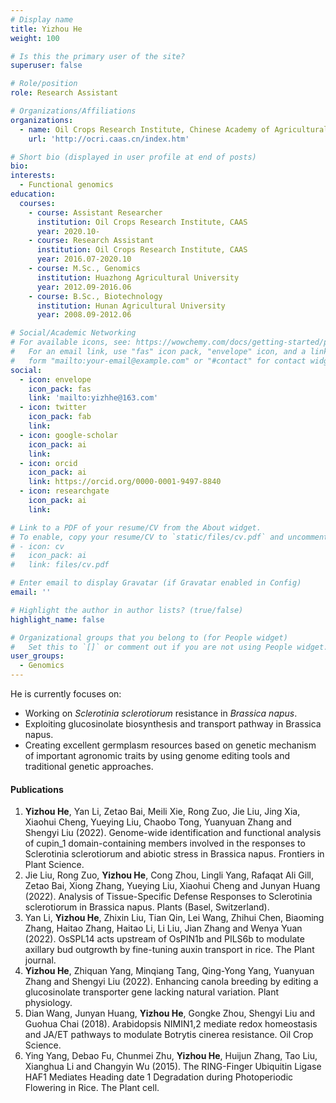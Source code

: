```yaml
---
# Display name
title: Yizhou He
weight: 100

# Is this the primary user of the site?
superuser: false

# Role/position
role: Research Assistant

# Organizations/Affiliations
organizations:
  - name: Oil Crops Research Institute, Chinese Academy of Agricultural Sciences
    url: 'http://ocri.caas.cn/index.htm'

# Short bio (displayed in user profile at end of posts)
bio: 
interests:
  - Functional genomics
education:
  courses:
    - course: Assistant Researcher
      institution: Oil Crops Research Institute, CAAS
      year: 2020.10-
    - course: Research Assistant
      institution: Oil Crops Research Institute, CAAS
      year: 2016.07-2020.10
    - course: M.Sc., Genomics
      institution: Huazhong Agricultural University
      year: 2012.09-2016.06
    - course: B.Sc., Biotechnology
      institution: Hunan Agricultural University
      year: 2008.09-2012.06

# Social/Academic Networking
# For available icons, see: https://wowchemy.com/docs/getting-started/page-builder/#icons
#   For an email link, use "fas" icon pack, "envelope" icon, and a link in the
#   form "mailto:your-email@example.com" or "#contact" for contact widget.
social:
  - icon: envelope
    icon_pack: fas
    link: 'mailto:yizhhe@163.com'
  - icon: twitter
    icon_pack: fab
    link: 
  - icon: google-scholar
    icon_pack: ai
    link: 
  - icon: orcid
    icon_pack: ai
    link: https://orcid.org/0000-0001-9497-8840
  - icon: researchgate
    icon_pack: ai
    link: 

# Link to a PDF of your resume/CV from the About widget.
# To enable, copy your resume/CV to `static/files/cv.pdf` and uncomment the lines below.
# - icon: cv
#   icon_pack: ai
#   link: files/cv.pdf

# Enter email to display Gravatar (if Gravatar enabled in Config)
email: ''

# Highlight the author in author lists? (true/false)
highlight_name: false

# Organizational groups that you belong to (for People widget)
#   Set this to `[]` or comment out if you are not using People widget.
user_groups:
  - Genomics
---
```


He is currently focuses on:
- Working on *Sclerotinia sclerotiorum* resistance in *Brassica napus*.
-	Exploiting glucosinolate biosynthesis and transport pathway in Brassica napus.
-	Creating excellent germplasm resources based on genetic mechanism of important agronomic traits by using genome editing tools and traditional genetic approaches.

#### Publications
1.	**Yizhou He**, Yan Li, Zetao Bai, Meili Xie, Rong Zuo, Jie Liu, Jing Xia, Xiaohui Cheng, Yueying Liu, Chaobo Tong, Yuanyuan Zhang and Shengyi Liu (2022). Genome-wide identification and functional analysis of cupin_1 domain-containing members involved in the responses to Sclerotinia sclerotiorum and abiotic stress in Brassica napus. Frontiers in Plant Science.
2.	Jie Liu, Rong Zuo, **Yizhou He**, Cong Zhou, Lingli Yang, Rafaqat Ali Gill, Zetao Bai, Xiong Zhang, Yueying Liu, Xiaohui Cheng and Junyan Huang (2022). Analysis of Tissue-Specific Defense Responses to Sclerotinia sclerotiorum in Brassica napus. Plants (Basel, Switzerland).
3.	Yan Li, **Yizhou He**, Zhixin Liu, Tian Qin, Lei Wang, Zhihui Chen, Biaoming Zhang, Haitao Zhang, Haitao Li, Li Liu, Jian Zhang and Wenya Yuan (2022). OsSPL14 acts upstream of OsPIN1b and PILS6b to modulate axillary bud outgrowth by fine-tuning auxin transport in rice. The Plant journal.
4.	**Yizhou He**, Zhiquan Yang, Minqiang Tang, Qing-Yong Yang, Yuanyuan Zhang and Shengyi Liu (2022). Enhancing canola breeding by editing a glucosinolate transporter gene lacking natural variation. Plant physiology. 
5.	Dian Wang, Junyan Huang, **Yizhou He**, Gongke Zhou, Shengyi Liu and Guohua Chai (2018). Arabidopsis NIMIN1,2 mediate redox homeostasis and JA/ET pathways to modulate Botrytis cinerea resistance. Oil Crop Science.
6.	Ying Yang, Debao Fu, Chunmei Zhu, **Yizhou He**, Huijun Zhang, Tao Liu, Xianghua Li and Changyin Wu (2015). The RING-Finger Ubiquitin Ligase HAF1 Mediates Heading date 1 Degradation during Photoperiodic Flowering in Rice. The Plant cell.

